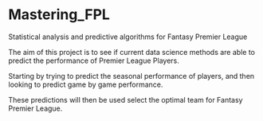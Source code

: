 # Mastering_FPL
Statistical analysis and predictive algorithms for Fantasy Premier League 

The aim of this project is to see if current data science methods are able to predict the performance of Premier League Players.

Starting by trying to predict the seasonal performance of players, and then looking to predict game by game performance. 

These predictions will then be used select the optimal team for Fantasy Premier League. 
